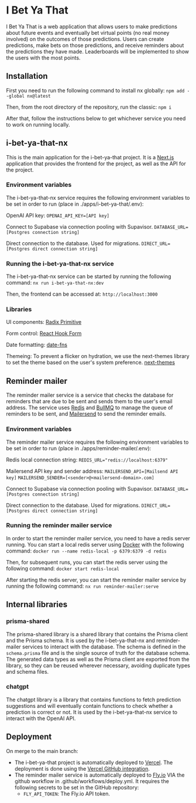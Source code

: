 # I Bet Ya That

I Bet Ya That is a web application that allows users to make predictions about future events and eventually bet virtual points (no real money involved) on the outcomes of those predictions. Users can create predictions, make bets on those predictions, and receive reminders about the predictions they have made. Leaderboards will be implemented to show the users with the most points.

## Installation

First you need to run the following command to install nx globally:
`npm add --global nx@latest`

Then, from the root directory of the repository, run the classic:
`npm i`

After that, follow the instructions below to get whichever service you need to work on running locally.

## i-bet-ya-that-nx

This is the main application for the i-bet-ya-that project. It is a [Next.js](https://nextjs.org/) application that provides the frontend for the project, as well as the API for the project.

### Environment variables

The i-bet-ya-that-nx service requires the following environment variables to be set in order to run (place in ./apps/i-bet-ya-that/.env):

OpenAI API key:
`OPENAI_API_KEY=[API key]`

Connect to Supabase via connection pooling with Supavisor.
`DATABASE_URL=[Postgres connection string]`

Direct connection to the database. Used for migrations.
`DIRECT_URL=[Postgres direct connection string]`

### Running the i-bet-ya-that-nx service

The i-bet-ya-that-nx service can be started by running the following command:
`nx run i-bet-ya-that-nx:dev`

Then, the frontend can be accessed at:
`http://localhost:3000`

### Libraries

UI components: [Radix Primitive](https://radix-ui.com/primitive/docs/getting-started/introduction)

Form control: [React Hook Form](https://react-hook-form.com/)

Date formatting: [date-fns](https://date-fns.org/)

Themeing: To prevent a flicker on hydration, we use the next-themes library to set the theme based on the user's system preference. [next-themes](https://github.com/pacocoursey/next-themes)

## Reminder mailer

The reminder mailer service is a service that checks the database for reminders that are due to be sent and sends them to the user's email address. The service uses [Redis](https://redis.io/) and [BullMQ](https://docs.bullmq.io/) to manage the queue of reminders to be sent, and [Mailersend](https://www.mailersend.com/) to send the reminder emails.

### Environment variables

The reminder mailer service requires the following environment variables to be set in order to run (place in ./apps/reminder-mailer/.env):

Redis local connection string:
`REDIS_URL="redis://localhost:6379"`

Mailersend API key and sender address:
`MAILERSEND_API=[Mailsend API key]`
`MAILERSEND_SENDER=[<sender>@<mailersend-domain>.com]`

Connect to Supabase via connection pooling with Supavisor.
`DATABASE_URL=[Postgres connection string]`

Direct connection to the database. Used for migrations.
`DIRECT_URL=[Postgres direct connection string]`

### Running the reminder mailer service

In order to start the reminder mailer service, you need to have a redis server running. You can start a local redis server using [Docker](https://docs.docker.com/engine/install/) with the following command:
`docker run --name redis-local -p 6379:6379 -d redis`

Then, for subsequent runs, you can start the redis server using the following command:
`docker start redis-local`

After starting the redis server, you can start the reminder mailer service by running the following command:
`nx run reminder-mailer:serve`

## Internal libraries

### prisma-shared

The prisma-shared library is a shared library that contains the Prisma client and the Prisma schema. It is used by the i-bet-ya-that-nx and reminder-mailer services to interact with the database. The schema is defined in the `schema.prisma` file and is the single source of truth for the database schema. The generated data types as well as the Prisma client are exported from the library, so they can be reused wherever necessary, avoiding duplicate types and schema files.

### chatgpt

The chatgpt library is a library that contains functions to fetch prediction suggestions and will eventually contain functions to check whether a prediction is correct or not. It is used by the i-bet-ya-that-nx service to interact with the OpenAI API.

## Deployment

On merge to the main branch:

- The i-bet-ya-that project is automatically deployed to [Vercel](https://vercel.com/). The deployment is done using the [Vercel GitHub integration](https://vercel.com/docs/git).
- The reminder mailer service is automatically deployed to [Fly.io](https://fly.io/) VIA the github workflow in .github/workflows/deploy.yml. It requires the following secrets to be set in the GitHub repository:
  - `FLY_API_TOKEN`: The Fly.io API token.
